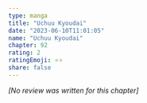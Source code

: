 ```yaml
---
type: manga
title: "Uchuu Kyoudai"
date: "2023-06-10T11:01:05"
name: "Uchuu Kyoudai"
chapter: 92
rating: 2
ratingEmoji: ⭐️⭐️
share: false
---
```


_[No review was written for this chapter]_
